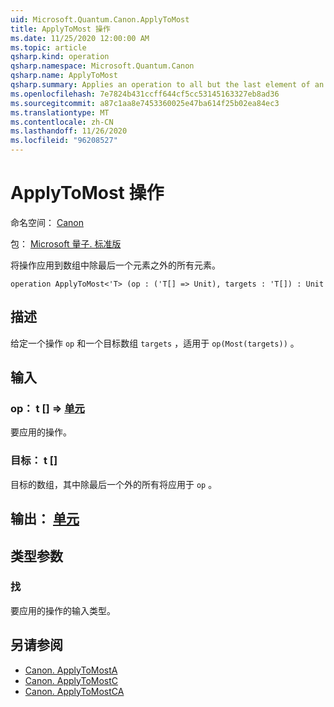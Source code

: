 ```yaml
---
uid: Microsoft.Quantum.Canon.ApplyToMost
title: ApplyToMost 操作
ms.date: 11/25/2020 12:00:00 AM
ms.topic: article
qsharp.kind: operation
qsharp.namespace: Microsoft.Quantum.Canon
qsharp.name: ApplyToMost
qsharp.summary: Applies an operation to all but the last element of an array.
ms.openlocfilehash: 7e7824b431ccff644cf5cc53145163327eb8ad36
ms.sourcegitcommit: a87c1aa8e7453360025e47ba614f25b02ea84ec3
ms.translationtype: MT
ms.contentlocale: zh-CN
ms.lasthandoff: 11/26/2020
ms.locfileid: "96208527"
---
```

# <a name="applytomost-operation"></a>ApplyToMost 操作

命名空间： [Canon](xref:Microsoft.Quantum.Canon)

包： [Microsoft 量子. 标准版](https://nuget.org/packages/Microsoft.Quantum.Standard)


将操作应用到数组中除最后一个元素之外的所有元素。

```qsharp
operation ApplyToMost<'T> (op : ('T[] => Unit), targets : 'T[]) : Unit
```


## <a name="description"></a>描述

给定一个操作 `op` 和一个目标数组 `targets` ，适用于 `op(Most(targets))` 。

## <a name="input"></a>输入

### <a name="op--t--unit"></a>op： t [] => [单元](xref:microsoft.quantum.lang-ref.unit) 

要应用的操作。


### <a name="targets--t"></a>目标： t []

目标的数组，其中除最后一个外的所有将应用于 `op` 。



## <a name="output--unit"></a>输出： [单元](xref:microsoft.quantum.lang-ref.unit)



## <a name="type-parameters"></a>类型参数

### <a name="t"></a>找

要应用的操作的输入类型。

## <a name="see-also"></a>另请参阅

- [Canon. ApplyToMostA](xref:Microsoft.Quantum.Canon.ApplyToMostA)
- [Canon. ApplyToMostC](xref:Microsoft.Quantum.Canon.ApplyToMostC)
- [Canon. ApplyToMostCA](xref:Microsoft.Quantum.Canon.ApplyToMostCA)